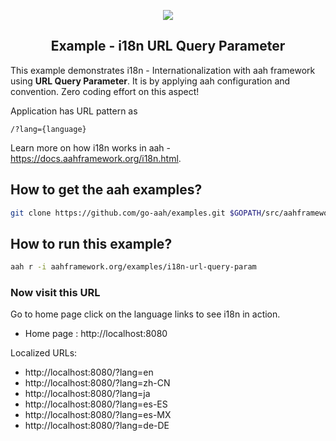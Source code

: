 <p align="center">
  <img src="https://cdn.aahframework.org/assets/img/aah-logo-64x64.png" />
  <h2 align="center">Example - i18n URL Query Parameter</h2>
</p>

This example demonstrates i18n - Internationalization with aah framework using **URL Query Parameter**. It is by applying aah configuration and convention. Zero coding effort on this aspect!

Application has URL pattern as 

```
/?lang={language}
```

Learn more on how i18n works in aah - https://docs.aahframework.org/i18n.html.

## How to get the aah examples?

```bash
git clone https://github.com/go-aah/examples.git $GOPATH/src/aahframework.org/examples
```

## How to run this example?

```bash
aah r -i aahframework.org/examples/i18n-url-query-param
```

### Now visit this URL

Go to home page click on the language links to see i18n in action.

  * Home page : http://localhost:8080

Localized URLs:

- http://localhost:8080/?lang=en
- http://localhost:8080/?lang=zh-CN
- http://localhost:8080/?lang=ja
- http://localhost:8080/?lang=es-ES
- http://localhost:8080/?lang=es-MX
- http://localhost:8080/?lang=de-DE

